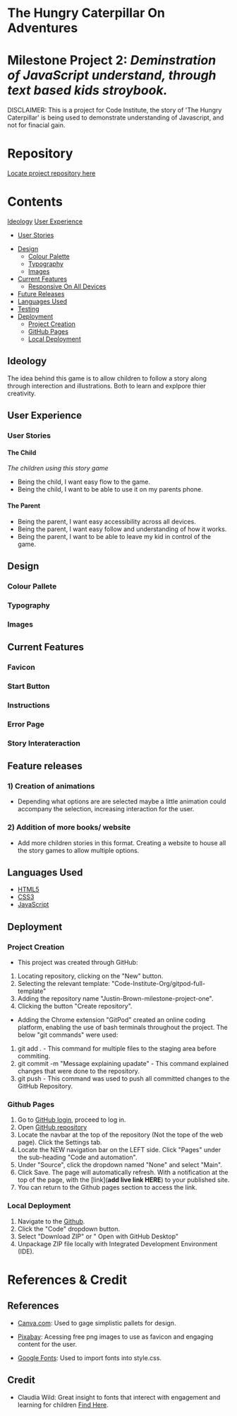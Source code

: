 # The Hungry Caterpillar On Adventures
# Milestone Project 2:  *Deminstration of JavaScript understand, through text based kids stroybook.* 

DISCLAIMER: This is a project for Code Institute, the story of 'The Hungry Caterpillar' is being used to demonstrate understanding of Javascript, and not for finacial gain. 

# Repository 

[Locate project repository here](https://github.com/JJBR13/Justin-Brown-milestone-project-two)

# Contents 
 [Ideology](#ideology)
 [User Experience](#user-eperience)
   * [User Stories](#user-stroies)
- [Design](#design)
    + [Colour Palette](#colour-palette)
    + [Typography](#typography)
    + [Images](#images)
- [Current Features](#current-features)
    + [Responsive On All Devices](#responsive-on-all-devices)
- [Future Releases](#future-releases)
- [Languages Used](#languages-used)
- [Testing](#testing)
- [Deployment](#depolyment)
    + [Project Creation](#project-creation)
    + [GitHub Pages](#github-pages)
    + [Local Deployment](#local-deployment)

## Ideology

The idea behind this game is to allow children to follow a story along through interection and illustrations. Both to learn and explpore thier creativity. 

## User Experience 

### User Stories 

#### The Child

*The children using this story game*

* Being the child, I want easy flow to the game. 
* Being the child, I want to be able to use it on my parents phone. 

#### The Parent 

* Being the parent, I want easy accessibility across all devices. 
* Being the parent, I want easy follow and understanding of how it works. 
* Being the parent, I want to be able to leave my kid in control of the game. 

## Design 

### Colour Pallete 

### Typography 

### Images 

## Current Features

### Favicon 

### Start Button 

### Instructions

### Error Page 

### Story Interateraction 

## Feature releases 

### 1) Creation of animations 

- Depending what options are are selected maybe a little animation could accompany the selection, increasing interaction for the user. 

### 2) Addition of more books/ website 

- Add more children stories in this format. Creating a website to house all the story games to allow multiple options. 

## Languages Used  

- [HTML5](https://www.w3schools.com/whatis/whatis_html.asp)
- [CSS3](https://www.w3schools.com/whatis/whatis_css.asp)
- [JavaScript](https://www.w3schools.com/whatis/whatis_js.asp)

## Deployment 

### Project Creation 

- This project was created through GitHub: 
 1. Locating repository, clicking on the "New" button.
 2. Selecting the relevant template:  "Code-Institute-Org/gitpod-full-template" 
 3. Adding the repository name "Justin-Brown-milestone-project-one".
 4. Clicking the button "Create repository". 

- Adding the Chrome extension "GitPod" created an online coding platform, enabling the use of bash terminals throughout the project. The below "git commands" were used: 

1. git add . - This command for multiple files to the staging area before commiting. 
2. git commit -m "Message explaining upadate" - This command explained changes that were done to the repository. 
3. git push - This command was used to push all committed changes to the GitHub Repository. 

### Github Pages 

1. Go to [GitHub login](https://github.com/login), proceed to log in.
2. Open [GitHub repository](https://github.com/JJBR13/Justin-Brown-milestone-project-two)
3. Locate the navbar at the top of the repository (Not the tope of the web page). Click the Settings tab. 
4. Locate the NEW navigation bar on the LEFT side. Click "Pages" under the sub-heading "Code and automation". 
5. Under "Source", click the dropdown named "None" and select "Main". 
6. Click Save. The page will automatically refresh. With a notification at the top of the page, with the [link](**add live link HERE**) to your published site. 
7. You can return to the Github pages section to access the link.

### Local Deployment 

1. Navigate to the [Github](https://github.com/JJBR13/Justin-Brown-milestone-project-one).
2. Click the "Code" dropdown button. 
3. Select "Download ZIP" or " Open with GitHub Desktop"
4. Unpackage ZIP file locally with Integrated Development Environment (IDE).

# References & Credit 

## References

- [Canva.com](https://www.canva.com/colors/color-palettes/sweet-succulents/): Used to gage simplistic pallets for design. 

- [Pixabay](https://pixabay.com/illustrations/caterpillar-insect-bug-antennae-5485835/): Acessing free png images to use as favicon and engaging content for the user. 

- [Google Fonts](https://fonts.google.com/): Used to import fonts into style.css. 

## Credit 

- Claudia Wild: Great insight to fonts that interect with engagement and learning for children [Find Here](https://www.e-learnconnect.com/post/the-10-best-child-friendly-fonts-for-kids).